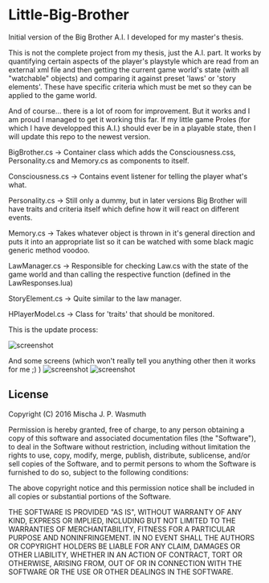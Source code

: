 # Little-Big-Brother
Initial version of the Big Brother A.I. I developed for my master's thesis.

This is not the complete project from my thesis, just the A.I. part. It works by quantifying certain aspects of the player's playstyle which are read from an external xml file and then getting the current game world's state (with all "watchable" objects) and comparing it against preset 'laws' or 'story elements'. These have specific criteria which must be met so they can be applied to the game world.

And of course... there is a lot of room for improvement. But it works and I am proud I managed to get it working this far.
If my little game Proles (for which I have developped this A.I.) should ever be in a playable state, then I will update this repo to the newest version.

BigBrother.cs -> Container class which adds the Consciousness.css, Personality.cs and Memory.cs as components to itself.

Consciousness.cs -> Contains event listener for telling the player what's what.

Personality.cs -> Still only a dummy, but in later versions Big Brother will have traits and criteria itself which define how it will react on different events.

Memory.cs -> Takes whatever object is thrown in it's general direction and puts it into an appropriate list so it can be watched with some black magic generic method voodoo.

LawManager.cs -> Responsible for checking Law.cs with the state of the game world and than calling the respective function (defined in the LawResponses.lua)

StoryElement.cs -> Quite similar to the law manager.

HPlayerModel.cs -> Class for 'traits' that should be monitored.

This is the update process:

![screenshot](http://notenoughsleep.eu/files/screenshots/ma/Überprüfungsprozess.png)

And some screens (which won't really tell you anything other then it works for me ;) )
![screenshot](http://notenoughsleep.eu/files/screenshots/ma/server1.png)
![screenshot](http://notenoughsleep.eu/files/screenshots/ma/server2.png)

## License

Copyright (C) 2016 Mischa J. P. Wasmuth

Permission is hereby granted, free of charge, to any person obtaining a copy of this software and associated documentation files (the "Software"), to deal in the Software without restriction, including without limitation the rights to use, copy, modify, merge, publish, distribute, sublicense, and/or sell copies of the Software, and to permit persons to whom the Software is furnished to do so, subject to the following conditions:

The above copyright notice and this permission notice shall be included in all copies or substantial portions of the Software.

THE SOFTWARE IS PROVIDED "AS IS", WITHOUT WARRANTY OF ANY KIND, EXPRESS OR IMPLIED, INCLUDING BUT NOT LIMITED TO THE WARRANTIES OF MERCHANTABILITY, FITNESS FOR A PARTICULAR PURPOSE AND NONINFRINGEMENT. IN NO EVENT SHALL THE AUTHORS OR COPYRIGHT HOLDERS BE LIABLE FOR ANY CLAIM, DAMAGES OR OTHER LIABILITY, WHETHER IN AN ACTION OF CONTRACT, TORT OR OTHERWISE, ARISING FROM, OUT OF OR IN CONNECTION WITH THE SOFTWARE OR THE USE OR OTHER DEALINGS IN THE SOFTWARE.
